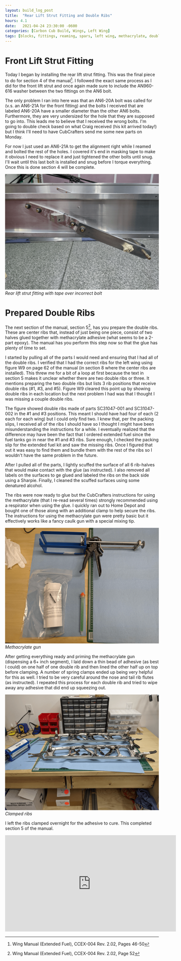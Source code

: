 ```yaml
---
layout: build_log_post
title:  "Rear Lift Strut Fitting and Double Ribs"
hours: 4.1
date:   2021-04-24 23:30:00 -0600
categories: [Carbon Cub Build, Wings, Left Wing]
tags: [blocks, fittings, reaming, spars, left wing, methacrylate, double ribs]
---
```

# Front Lift Strut Fitting

Today I began by installing the rear lift strut fitting. This was the final piece to do for section 4 of the manual[^section-4-ref]. I followed the exact same process as I did for the front lift strut and once again made sure to include the AN960-616 washer between the two fittings on the AN6 bolt.

The only problem I ran into here was that an AN6-20A bolt was called for (v.s. an AN6-21A for the front fitting) and the bolts I received that are labeled AN6-20A have a smaller diameter than the other AN6 bolts. Furthermore, they are very undersized for the hole that they are supposed to go into. This leads me to believe that I received the wrong bolts. I'm going to double check based on what Craig received (his kit arrived today!) but I think I'll need to have CubCrafters send me some new parts on Monday.

For now I just used an AN6-21A to get the alignment right while I reamed and bolted the rest of the holes. I covered it's end in masking tape to make it obvious I need to replace it and just tightened the other bolts until snug. I'll wait until this last bolt is installed and snug before I torque everything. Once this is done section 4 will be complete.

![Desktop View](/assets/img/posts/2021-04-24-rear-lift-strut/installed_lift_strut.png)
_Rear lift strut fitting with tape over incorrect bolt_

# Prepared Double Ribs

The next section of the manual, section 5[^section-5-ref], has you prepare the double ribs. These are center ribs that, instead of just being one piece, consist of two halves glued together with methacrylate adhesive (what seems to be a 2-part epoxy). The manual has you perform this step now so that the glue has plenty of time to set.

I started by pulling all of the parts I would need and ensuring that I had all of the double ribs. I verified that I had the correct ribs for the left wing using figure W9 on page 62 of the manual (in section 8 where the center ribs are installed). This threw me for a bit of a loop at first because the text in section 5 makes it unclear whether there are two double ribs or three. It mentions preparing the two double ribs but lists 3 rib positions that receive double ribs (#1, #3, and #5). Figure W9 cleared this point up by showing double ribs in each location but the next problem I had was that I thought I was missing a couple double ribs.

The figure showed double ribs made of parts SC31047-001 and SC31047-002 in the #1 and #3 positions. This meant I should have had four of each (2 each for each wing) but I could only find two. I knew that, per the packing slips, I received all of the ribs I should have so I thought I might have been misunderstanding the instructions for a while. I eventually realized that the difference may have been the fact that I ordered extended fuel since the fuel tanks go in near the #1 and #3 ribs. Sure enough, I checked the packing slip for the extended fuel kit and saw the missing ribs. Once I figured that out it was easy to find them and bundle them with the rest of the ribs so I wouldn't have the same problem in the future.

After I pulled all of the parts, I lightly scuffed the surface of all 6 rib-halves that would make contact with the glue (as instructed). I also removed all labels on the surfaces to ge glued and labeled the ribs on the back side using a Sharpie. Finally, I cleaned the scuffed surfaces using some denatured alcohol.

The ribs were now ready to glue but the CubCrafters instructions for using the methacrylate (that I re-read several times) strongly recommended using a respirator when using the glue. I quickly ran out to Home Depot and bought one of those along with an additional clamp to help secure the ribs. The instructions for using the methacrylate gun were pretty basic but it effectively works like a fancy caulk gun with a special mixing tip.

![Desktop View](/assets/img/posts/2021-04-24-rear-lift-strut/methacrylate_gun.png)
_Methacrylate gun_

After getting everything ready and priming the methacrylate gun (dispensing a 6+ inch segment), I laid down a thin bead of adhesive (as best I could) on one half of one double rib and then lined the other half up on top before clamping. A number of spring clamps ended up being very helpful for this as well. I tried to be very careful around the nose and tail rib flutes (as instructed). I repeated this process for each double rib and tried to wipe away any adhesive that did end up squeezing out.

![Desktop View](/assets/img/posts/2021-04-24-rear-lift-strut/clamped_ribs.png)
_Clamped ribs_

I left the ribs clamped overnight for the adhesive to cure. This completed section 5 of the manual.

<iframe width="560" height="315" src="https://www.youtube.com/embed/ZEVyZWgQYjo" title="YouTube video player" frameborder="0" allow="accelerometer; autoplay; clipboard-write; encrypted-media; gyroscope; picture-in-picture" allowfullscreen></iframe>

[^section-4-ref]: Wing Manual (Extended Fuel), CCEX-004 Rev. 2.02, Pages 46-50
[^section-5-ref]: Wing Manual (Extended Fuel), CCEX-004 Rev. 2.02, Page 52